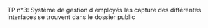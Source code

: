TP n°3: Système de gestion d'employés
les capture des différentes interfaces se trouvent dans le dossier public
